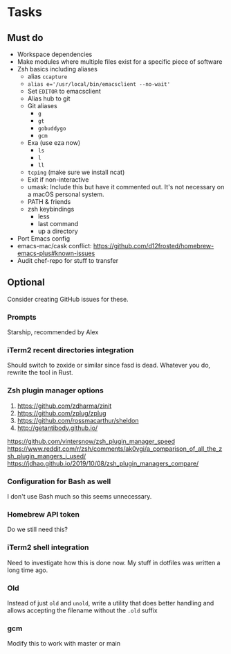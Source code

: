 # Tasks

## Must do

- Workspace dependencies
- Make modules where multiple files exist for a specific piece of software
- Zsh basics including aliases
  - alias `ccapture`
  - `alias e='/usr/local/bin/emacsclient --no-wait'`
  - Set `EDITOR` to emacsclient
  - Alias hub to git
  - Git aliases
    - `g`
    - `gt`
    - `gobuddygo`
    - `gcm`
  - Exa (use eza now)
    - `ls`
    - `l`
    - `ll`
  - `tcping` (make sure we install ncat)
  - Exit if non-interactive
  - umask: Include this but have it commented out. It's not necessary on a macOS personal system.
  - PATH & friends
  - zsh keybindings
    - less
    - last command
    - up a directory
- Port Emacs config
- emacs-mac/cask conflict: https://github.com/d12frosted/homebrew-emacs-plus#known-issues
- Audit chef-repo for stuff to transfer

## Optional

Consider creating GitHub issues for these.

### Prompts

Starship, recommended by Alex

### iTerm2 recent directories integration

Should switch to zoxide or similar since fasd is dead. Whatever you do, rewrite the tool in Rust.

### Zsh plugin manager options

1. https://github.com/zdharma/zinit
1. https://github.com/zplug/zplug
1. https://github.com/rossmacarthur/sheldon
1. http://getantibody.github.io/

https://github.com/vintersnow/zsh_plugin_manager_speed
https://www.reddit.com/r/zsh/comments/ak0vgi/a_comparison_of_all_the_zsh_plugin_mangers_i_used/
https://jdhao.github.io/2019/10/08/zsh_plugin_managers_compare/

### Configuration for Bash as well

I don't use Bash much so this seems unnecessary.

### Homebrew API token

Do we still need this?

### iTerm2 shell integration

Need to investigate how this is done now. My stuff in dotfiles was written a long time ago.

### Old

Instead of just `old` and `unold`, write a utility that does better handling and allows accepting the filename without the `.old` suffix

### gcm

Modify this to work with master or main
